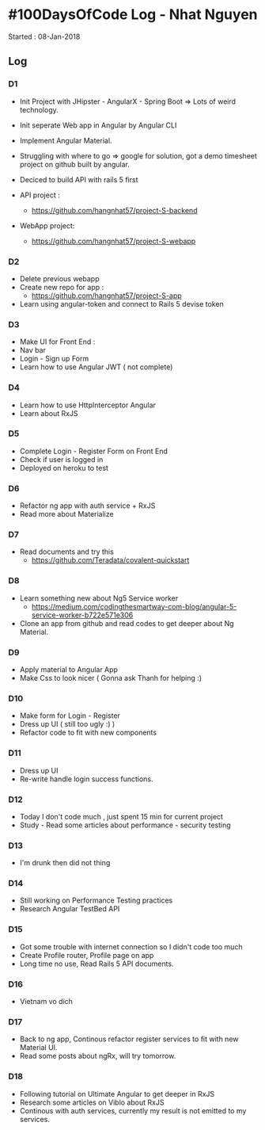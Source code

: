# #100DaysOfCode Log - Nhat Nguyen
Started : 08-Jan-2018

## Log

### D1
- Init Project with JHipster - AngularX - Spring Boot
=> Lots of weird technology. 

- Init seperate Web app in Angular by Angular CLI 
- Implement Angular Material. 
- Struggling with where to go => google for solution, got a demo timesheet project on github built by angular. 

- Deciced to build API with rails 5 first 
- API project : 
    - https://github.com/hangnhat57/project-S-backend
- WebApp project: 
    - https://github.com/hangnhat57/project-S-webapp


### D2
- Delete previous webapp
- Create new repo for app : 
    - https://github.com/hangnhat57/project-S-app
- Learn using angular-token and connect to Rails 5 devise token

### D3 
- Make UI for Front End : 
- Nav bar 
- Login - Sign up Form 
- Learn how to use Angular JWT ( not complete)


### D4 
- Learn how to use HttpInterceptor Angular
- Learn about RxJS

### D5
- Complete Login - Register Form on Front End 
- Check if user is logged in 
- Deployed on heroku to test

### D6
- Refactor ng app with auth service + RxJS
- Read more about Materialize 

### D7
- Read documents and try this    
    - https://github.com/Teradata/covalent-quickstart

### D8 
- Learn something new about Ng5 Service worker 
   - https://medium.com/codingthesmartway-com-blog/angular-5-service-worker-b722e571e306
- Clone an app from github and read codes to get deeper about Ng Material.  

### D9
- Apply material to Angular App
- Make Css to look nicer ( Gonna ask Thanh for helping :)  

### D10
- Make form for Login - Register
- Dress up UI ( still too ugly :) )
- Refactor code to fit with new components

### D11
- Dress up UI
- Re-write handle login success functions.

### D12
- Today I don't code much , just spent 15 min for current project
- Study - Read some articles about performance - security testing

### D13 
- I'm drunk then did not thing

### D14 
- Still working on Performance Testing practices
- Research Angular TestBed API

### D15
- Got some trouble with internet connection so I didn't code too much
- Create Profile router, Profile page on app
- Long time no use, Read Rails 5 API documents. 

### D16
- Vietnam vo dich 

### D17
- Back to ng app, Continous refactor register services to fit with new Material UI. 
- Read some posts about ngRx, will try tomorrow.


### D18
- Following tutorial on Ultimate Angular to get deeper in RxJS
- Research some articles on Viblo about RxJS
- Continous with auth services, currently my result is not emitted to my services. 

